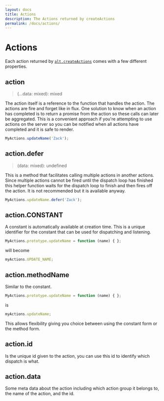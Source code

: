 ```yaml
---
layout: docs
title: Actions
description: The Actions returned by createActions
permalink: /docs/actions/
---
```


# Actions

Each action returned by [`alt.createActions`](createActions.md) comes with a few different properties.

## action

> (...data: mixed): mixed

The action itself is a reference to the function that handles the action. The actions are fire and forget like in flux. One solution to know when an action has completed is to return a promise from the action so these calls can later be aggregated. This is a convenient approach if you're attempting to use actions on the server so you can be notified when all actions have completed and it is safe to render.

```js
MyActions.updateName('Zack');
```

## action.defer

> (data: mixed): undefined

This is a method that facilitates calling multiple actions in another actions. Since multiple actions cannot be fired until the dispatch loop has finished this helper function waits for the dispatch loop to finish and then fires off the action. It is not recommended but it is available anyway.

```js
MyActions.updateName.defer('Zack');
```

## action.CONSTANT

A constant is automatically available at creation time. This is a unique identifier for the constant that can be used for dispatching and listening.

```js
MyActions.prototype.updateName = function (name) { };
```

will become

```js
myActions.UPDATE_NAME;
```

## action.methodName

Similar to the constant.

```js
MyActions.prototype.updateName = function (name) { };
```

is

```js
myActions.updateName;
```

This allows flexibility giving you choice between using the constant form or the method form.

## action.id

Is the unique id given to the action, you can use this id to identify which dispatch is what.

## action.data

Some meta data about the action including which action group it belongs to, the name of the action, and the id.
